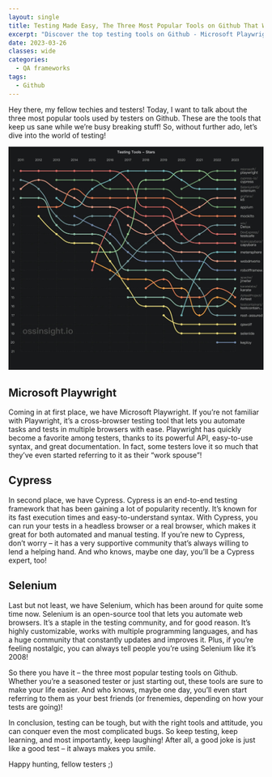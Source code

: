 ```yaml
---
layout: single
title: Testing Made Easy, The Three Most Popular Tools on Github That Will Keep You Sane!
excerpt: "Discover the top testing tools on Github - Microsoft Playwright, Cypress, and Selenium - and streamline your testing process today."
date: 2023-03-26
classes: wide
categories:
  - QA frameworks
tags:  
  - Github
---
```

Hey there, my fellow techies and testers! Today, I want to talk about the three most popular tools used by testers on Github. These are the tools that keep us sane while we’re busy breaking stuff! So, without further ado, let’s dive into the world of testing!

![top3git](assets\images\2023-03-26-testing-made-easy-the-three-most-popular-tools-on-hithub-that-will-keep-you-sane\top3git.jpg)

## Microsoft Playwright
Coming in at first place, we have Microsoft Playwright. If you’re not familiar with Playwright, it’s a cross-browser testing tool that lets you automate tasks and tests in multiple browsers with ease. Playwright has quickly become a favorite among testers, thanks to its powerful API, easy-to-use syntax, and great documentation. In fact, some testers love it so much that they’ve even started referring to it as their “work spouse”!

## Cypress
In second place, we have Cypress. Cypress is an end-to-end testing framework that has been gaining a lot of popularity recently. It’s known for its fast execution times and easy-to-understand syntax. With Cypress, you can run your tests in a headless browser or a real browser, which makes it great for both automated and manual testing. If you’re new to Cypress, don’t worry – it has a very supportive community that’s always willing to lend a helping hand. And who knows, maybe one day, you’ll be a Cypress expert, too!

## Selenium
Last but not least, we have Selenium, which has been around for quite some time now. Selenium is an open-source tool that lets you automate web browsers. It’s a staple in the testing community, and for good reason. It’s highly customizable, works with multiple programming languages, and has a huge community that constantly updates and improves it. Plus, if you’re feeling nostalgic, you can always tell people you’re using Selenium like it’s 2008!

So there you have it – the three most popular testing tools on Github. Whether you’re a seasoned tester or just starting out, these tools are sure to make your life easier. And who knows, maybe one day, you’ll even start referring to them as your best friends (or frenemies, depending on how your tests are going)!

In conclusion, testing can be tough, but with the right tools and attitude, you can conquer even the most complicated bugs. So keep testing, keep learning, and most importantly, keep laughing! After all, a good joke is just like a good test – it always makes you smile.

Happy hunting, fellow testers ;)